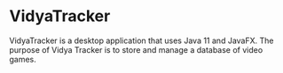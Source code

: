 # VidyaTracker
VidyaTracker is a desktop application that uses Java 11 and JavaFX. The purpose of Vidya Tracker is to store and manage a database of video games.